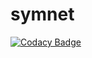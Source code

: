 # symnet
[![Codacy Badge](https://api.codacy.com/project/badge/Grade/2e9024b5c2ff44279f49ea5382244d09)](https://app.codacy.com/app/yrahul3910/symnet?utm_source=github.com&utm_medium=referral&utm_content=yrahul3910/symnet&utm_campaign=Badge_Grade_Dashboard)